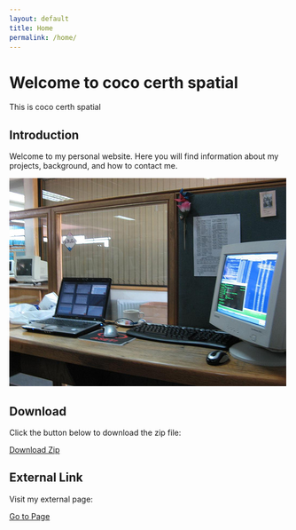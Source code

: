 ```yaml
---
layout: default
title: Home
permalink: /home/
---
```


# Welcome to coco certh spatial

This is coco certh spatial

## Introduction

Welcome to my personal website. Here you will find information about my projects, background, and how to contact me.

![Profile Picture](/assets/img/COCO_val2014_000000001347.jpg)

<!-- ## Sections

- [About](/about/)
- [Contact](/contact/)
- [Intro](/intro/)
- [Presentation](/presentation/)
- [Projects](/projects/) -->

## Download

Click the button below to download the zip file:

<a href="/assets/download/sample.zip" class="btn">Download Zip</a>

## External Link

Visit my external page:

<a href="https://github.com/GiorgosPapado" class="btn">Go to Page</a>